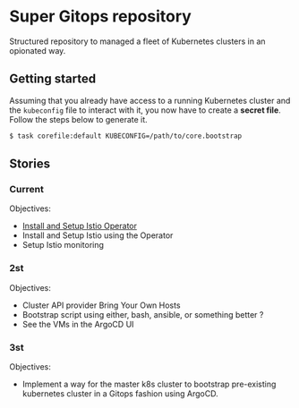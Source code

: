 # Super Gitops repository

Structured repository to managed a fleet of Kubernetes clusters in an opionated way.

## Getting started

Assuming that you already have access to a running Kubernetes cluster and the `kubeconfig` file to interact with it, you now have to create a **secret file**. Follow the steps below to generate it.

```bash
$ task corefile:default KUBECONFIG=/path/to/core.bootstrap
```

## Stories

### Current

Objectives:

- [Install and Setup Istio Operator](https://istio.io/latest/docs/setup/install/operator)
- Install and Setup Istio using the Operator
- Setup Istio monitoring

### 2st

Objectives:

- Cluster API provider Bring Your Own Hosts
- Bootstrap script using either, bash, ansible, or something better ?
- See the VMs in the ArgoCD UI

### 3st

Objectives:

- Implement a way for the master k8s cluster to bootstrap pre-existing kubernetes cluster in a Gitops fashion using ArgoCD.
